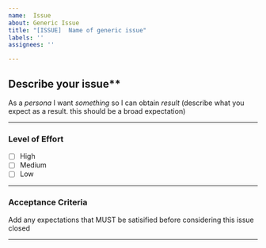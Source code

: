 ```yaml
---
name:  Issue
about: Generic Issue
title: "[ISSUE]  Name of generic issue"
labels: ''
assignees: ''

---
```


## Describe your issue**
<!-- A clear and concise description of the issue. -->
As a *persona* I want *something* so I can obtain *result* (describe what you expect as a result. this should be a broad expectation)


---

### **Level of Effort**
- [ ]  High
- [ ]  Medium
- [ ]  Low

---


### **Acceptance Criteria**

Add any expectations that MUST be satisified before considering this issue closed

---

